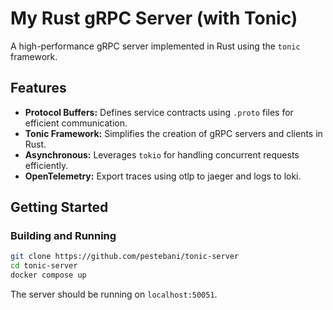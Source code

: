 # My Rust gRPC Server (with Tonic)

A high-performance gRPC server implemented in Rust using the `tonic` framework.

## Features

* **Protocol Buffers:**  Defines service contracts using `.proto` files for efficient communication.
* **Tonic Framework:**  Simplifies the creation of gRPC servers and clients in Rust.
* **Asynchronous:**  Leverages `tokio` for handling concurrent requests efficiently.
* **OpenTelemetry:** Export traces using otlp to jaeger and logs to loki.

## Getting Started

### Building and Running

   ```bash
   git clone https://github.com/pestebani/tonic-server
   cd tonic-server
   docker compose up
   ```

The server should be running on `localhost:50051`.
